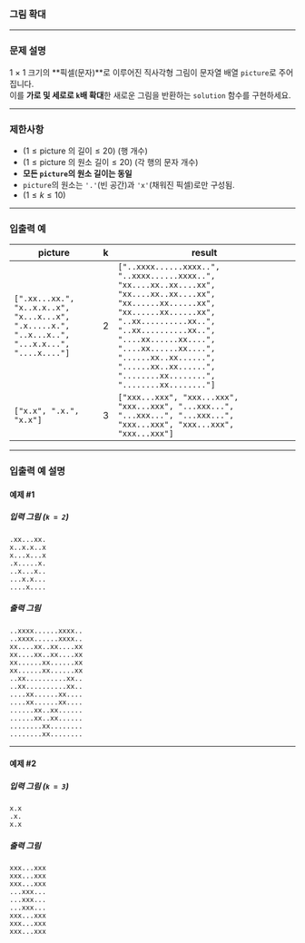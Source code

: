 ### 그림 확대

---

### 문제 설명
1 × 1 크기의 **픽셀(문자)**로 이루어진 직사각형 그림이 문자열 배열 `picture`로 주어집니다.  
이를 **가로 및 세로로 `k`배 확대**한 새로운 그림을 반환하는 `solution` 함수를 구현하세요.

---

### 제한사항
- $( 1 \leq \text{picture 의 길이} \leq 20 )$ (행 개수)
- $( 1 \leq \text{picture 의 원소 길이} \leq 20 )$ (각 행의 문자 개수)
- **모든 `picture`의 원소 길이는 동일**
- `picture`의 원소는 `'.'`(빈 공간)과 `'x'`(채워진 픽셀)로만 구성됨.
- $( 1 \leq k \leq 10 )$

---

### 입출력 예

| picture                                                                                       | k | result                                                                                                                                                                                                                                                                                                                 |
|-----------------------------------------------------------------------------------------------|---|------------------------------------------------------------------------------------------------------------------------------------------------------------------------------------------------------------------------------------------------------------------------------------------------------------------------|
| `[".xx...xx.", "x..x.x..x", "x...x...x", ".x.....x.", "..x...x..", "...x.x...", "....x...."]` | 2 | `["..xxxx......xxxx..", "..xxxx......xxxx..", "xx....xx..xx....xx", "xx....xx..xx....xx", "xx......xx......xx", "xx......xx......xx", "..xx..........xx..", "..xx..........xx..", "....xx......xx....", "....xx......xx....", "......xx..xx......", "......xx..xx......", "........xx........", "........xx........"]` |
| `["x.x", ".x.", "x.x"]`                                                                       | 3 | `["xxx...xxx", "xxx...xxx", "xxx...xxx", "...xxx...", "...xxx...", "...xxx...", "xxx...xxx", "xxx...xxx", "xxx...xxx"]`                                                                                                                                                                                                |

---

### 입출력 예 설명

#### **예제 #1**
##### **입력 그림 (`k = 2`)**
```text
.xx...xx.
x..x.x..x
x...x...x
.x.....x.
..x...x..
...x.x...
....x....
```
##### **출력 그림**
```text
..xxxx......xxxx..
..xxxx......xxxx..
xx....xx..xx....xx
xx....xx..xx....xx
xx......xx......xx
xx......xx......xx
..xx..........xx..
..xx..........xx..
....xx......xx....
....xx......xx....
......xx..xx......
......xx..xx......
........xx........
........xx........
```
---
#### **예제 #2**
##### **입력 그림 (`k = 3`)**
```text
x.x
.x.
x.x
```
##### **출력 그림**
```text
xxx...xxx
xxx...xxx
xxx...xxx
...xxx...
...xxx...
...xxx...
xxx...xxx
xxx...xxx
xxx...xxx
```